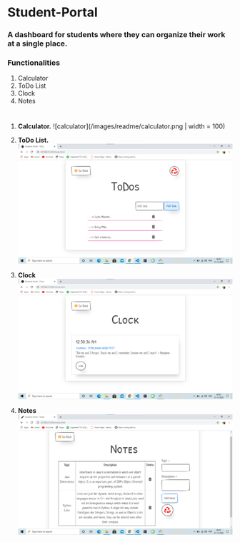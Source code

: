 # Student-Portal
### A dashboard for students where they can organize their work at a single place.

### Functionalities 
1. Calculator  
2. ToDo List
3. Clock
4. Notes
#
1. **Calculator.**
![calculator](/images/readme/calculator.png | width = 100)

2. **ToDo List.**
![todo](images/readme/todo.png)

3. **Clock**
![clock](images/readme/clock.png)

4. **Notes**
![notes](images/readme/notes.png)